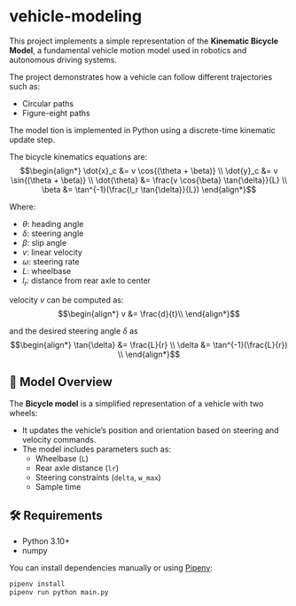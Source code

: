 # vehicle-modeling

This project implements a simple representation of the **Kinematic Bicycle Model**, a fundamental vehicle motion model used in robotics and autonomous driving systems.

The project demonstrates how a vehicle can follow different trajectories such as:
- Circular paths
- Figure-eight paths

The model tion is implemented in Python using a discrete-time kinematic update step.

The bicycle kinematics equations are:
$$\begin{align*}
\dot{x}_c &= v \cos{(\theta + \beta)} \\
\dot{y}_c &= v \sin{(\theta + \beta)} \\
\dot{\theta} &= \frac{v \cos{\beta} \tan{\delta}}{L} \\
\beta &= \tan^{-1}(\frac{l_r \tan{\delta}}{L})
\end{align*}$$


Where:
- $\theta$: heading angle
- $\delta$: steering angle
- $\beta$: slip angle
- $v$: linear velocity
- $\omega$: steering rate
- $L$: wheelbase
- $l_r$: distance from rear axle to center

velocity $v$ can be computed as:
$$\begin{align*}
    v &= \frac{d}{t}\\
\end{align*}$$

and the desired steering angle $\delta$ as 
$$\begin{align*}
    \tan{\delta} &= \frac{L}{r} \\
    \delta &= \tan^{-1}(\frac{L}{r}) \\
\end{align*}$$
## 🚗 Model Overview

The **Bicycle model** is a simplified representation of a vehicle with two wheels:
- It updates the vehicle’s position and orientation based on steering and velocity commands.
- The model includes parameters such as:
  - Wheelbase (`L`)
  - Rear axle distance (`lr`)
  - Steering constraints (`delta`, `w_max`)
  - Sample time


## 🛠 Requirements

- Python 3.10+
- numpy

You can install dependencies manually or using [Pipenv](https://pipenv.pypa.io/):

```bash
pipenv install
pipenv run python main.py

